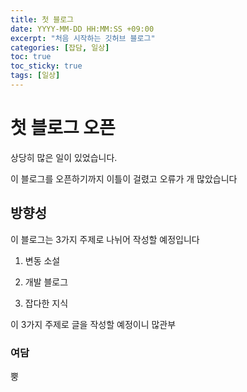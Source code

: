 ```yaml
---
title: 첫 블로그
date: YYYY-MM-DD HH:MM:SS +09:00
excerpt: "처음 시작하는 깃허브 블로그"
categories: [잡담, 일상]
toc: true
toc_sticky: true
tags: [일상]
---
```


# 첫 블로그 오픈

상당히 많은 일이 있었습니다.

이 블로그를 오픈하기까지 이틀이 걸렸고 오류가 개 많았습니다

## 방향성

이 블로그는 3가지 주제로 나뉘어 작성할 예정입니다

1. 변동 소설

2. 개발 블로그

3. 잡다한 지식

이 3가지 주제로 글을 작성할 예정이니 많관부

### 여담

뿡
